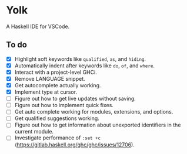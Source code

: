 # Yolk

A Haskell IDE for VSCode.

## To do

- [x] Highlight soft keywords like `qualified`, `as`, and `hiding`.
- [x] Automatically indent after keywords like `do`, `of`, and `where`.
- [x] Interact with a project-level GHCi.
- [x] Remove LANGUAGE snippet.
- [x] Get autocomplete actually working.
- [x] Implement type at cursor.
- [ ] Figure out how to get live updates without saving.
- [ ] Figure out how to implement quick fixes.
- [ ] Get auto complete working for modules, extensions, and options.
- [ ] Get qualified suggestions working.
- [ ] Figure out how to get information about unexported identifiers in the current module.
- [ ] Investigate performance of `:set +c` (<https://gitlab.haskell.org/ghc/ghc/issues/12706>).
